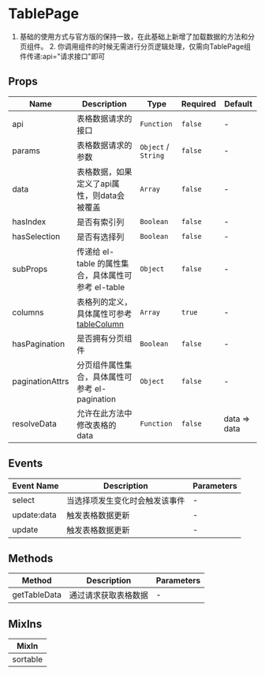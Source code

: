 # TablePage

1. 基础的使用方式与官方版的保持一致，在此基础上新增了加载数据的方法和分页组件。 2. 你调用组件的时候无需进行分页逻辑处理，仅需向TablePage组件传递:api="请求接口"即可

## Props

<!-- @vuese:TablePage:props:start -->
|Name|Description|Type|Required|Default|
|---|---|---|---|---|
|api|表格数据请求的接口|`Function`|`false`|-|
|params|表格数据请求的参数|`Object` /  `String`|`false`|-|
|data|表格数据，如果定义了api属性，则data会被覆盖|`Array`|`false`|-|
|hasIndex|是否有索引列|`Boolean`|`false`|-|
|hasSelection|是否有选择列|`Boolean`|`false`|-|
|subProps|传递给 el-table 的属性集合，具体属性可参考 el-table|`Object`|`false`|-|
|columns|表格列的定义，具体属性可参考[tableColumn](./TableColumn/src/README.md)|`Array`|`true`|-|
|hasPagination|是否拥有分页组件|`Boolean`|`false`|-|
|paginationAttrs|分页组件属性集合，具体属性可参考 el-pagination|`Object`|`false`|-|
|resolveData|允许在此方法中修改表格的data|`Function`|`false`|data => data|

<!-- @vuese:TablePage:props:end -->


## Events

<!-- @vuese:TablePage:events:start -->
|Event Name|Description|Parameters|
|---|---|---|
|select|当选择项发生变化时会触发该事件|-|
|update:data|触发表格数据更新|-|
|update|触发表格数据更新|-|

<!-- @vuese:TablePage:events:end -->


## Methods

<!-- @vuese:TablePage:methods:start -->
|Method|Description|Parameters|
|---|---|---|
|getTableData|通过请求获取表格数据|-|

<!-- @vuese:TablePage:methods:end -->


## MixIns

<!-- @vuese:TablePage:mixIns:start -->
|MixIn|
|---|
|sortable|

<!-- @vuese:TablePage:mixIns:end -->


